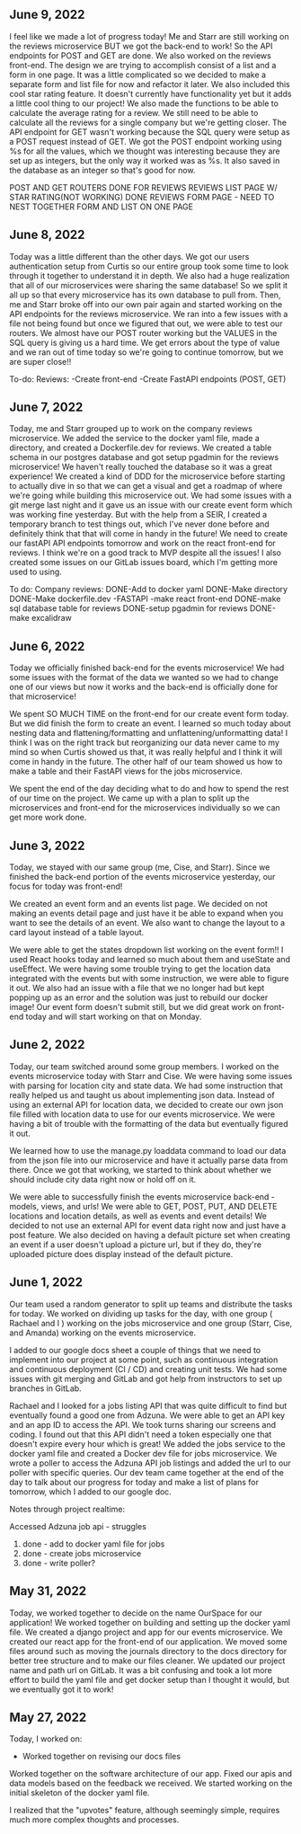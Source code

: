 ## June 9, 2022

I feel like we made a lot of progress today! Me and Starr are still working on the reviews microservice BUT we got the back-end to work! So the API endpoints for POST and GET are done. We also worked on the reviews front-end. The design we are trying to accomplish consist of a list and a form in one page. It was a little complicated so we decided to make a separate form and list file for now and refactor it later. We also included this cool star rating feature. It doesn't currently have functionality yet but it adds a little cool thing to our project! We also made the functions to be able to calculate the average rating for a review. We still need to be able to calculate all the reviews for a single company but we're getting closer. The API endpoint for GET wasn't working because the SQL query were setup as a POST request instead of GET. We got the POST endpoint working using %s for all the values, which we thought was interesting because they are set up as integers, but the only way it worked was as %s. It also saved in the database as an integer so that's good for now. 

POST AND GET ROUTERS DONE FOR REVIEWS
REVIEWS LIST PAGE W/ STAR RATING(NOT WORKING) DONE
REVIEWS FORM PAGE - 
NEED TO NEST TOGETHER FORM AND LIST ON ONE PAGE

## June 8, 2022

Today was a little different than the other days. We got our users authentication setup from Curtis so our entire group took some time to look through it together to understand it in depth. We also had a huge realization that all of our microservices were sharing the same database! So we split it all up so that every microservice has its own database to pull from. Then, me and Starr broke off into our own pair again and started working on the API endpoints for the reviews microservice. We ran into a few issues with a file not being found but once we figured that out, we were able to test our routers. We almost have our POST router working but the VALUES in the SQL query is giving us a hard time. We get errors about the type of value and we ran out of time today so we're going to continue tomorrow, but we are super close!!

To-do:
    Reviews:
        -Create front-end
        -Create FastAPI endpoints (POST, GET)

## June 7, 2022

Today, me and Starr grouped up to work on the company reviews microservice. We added the service to the docker yaml file, made a directory, and created a Dockerfile.dev for reviews. We created a table schema in our postgres database and got setup pgadmin for the reviews microservice! We haven't really touched the database so it was a great experience! We created a kind of DDD for the microservice before starting to actually dive in so that we can get a visual and get a roadmap of where we're going while building this microservice out. We had some issues with a git merge last night and it gave us an issue with our create event form which was working fine yesterday. But with the help from a SEIR, I created a temporary branch to test things out, which I've never done before and definitely think that that will come in handy in the future! We need to create our fastAPI API endpoints tomorrow and work on the react front-end for reviews. I think we're on a good track to MVP despite all the issues! I also created some issues on our GitLab issues board, which I'm getting more used to using.

To do:
Company reviews:
    DONE-Add to docker yaml
    DONE-Make directory
    DONE-Make dockerfile.dev
    -FASTAPI
    -make react front-end
    DONE-make sql database table for reviews
    DONE-setup pgadmin for reviews
    DONE-make excalidraw


## June 6, 2022

Today we officially finished back-end for the events microservice! We had some issues with the format of the data we wanted so we had to change one of our views but now it works and the back-end is officially done for that microservice!

We spent SO MUCH TIME on the front-end for our create event form today. But we did finish the form to create an event. I learned so much today about nesting data and flattening/formatting and unflattening/unformatting data! I think I was on the right track but reorganizing our data never came to my mind so when Curtis showed us that, it was really helpful and I think it will come in handy in the future. The other half of our team showed us how to make a table and their FastAPI views for the jobs microservice.

We spent the end of the day deciding what to do and how to spend the rest of our time on the project. We came up with a plan to split up the microservices and front-end for the microservices individually so we can get more work done.

## June 3, 2022

Today, we stayed with our same group (me, Cise, and Starr). Since we finished the back-end portion of the events microservice yesterday, our focus for today was front-end!

We created an event form and an events list page. We decided on not making an events detail page and just have it be able to expand when you want to see the details of an event. We also want to change the layout to a card layout instead of a table layout.

We were able to get the states dropdown list working on the event form!! I used React hooks today and learned so much about them and useState and useEffect. We were having some trouble trying to get the location data integrated with the events but with some instruction, we were able to figure it out. We also had an issue with a file that we no longer had but kept popping up as an error and the solution was just to rebuild our docker image! Our event form doesn't submit still, but we did great work on front-end today and will start working on that on Monday.

## June 2, 2022

Today, our team switched around some group members. I worked on the events microservice today with Starr and Cise. We were having some issues with parsing for location city and state data. We had some instruction that really helped us and taught us about implementing json data. Instead of using an external API for location data, we decided to create our own json file filled with location data to use for our events microservice. We were having a bit of trouble with the formatting of the data but eventually figured it out.

We learned how to use the manage.py loaddata command to load our data from the json file into our microservice and have it actually parse data from there. Once we got that working, we started to think about whether we should include city data right now or hold off on it. 

We were able to successfully finish the events microservice back-end - models, views, and urls! We were able to GET, POST, PUT, AND DELETE locations and location details, as well as events and event details! We decided to not use an external API for event data right now and just have a post feature. We also decided on having a default picture set when creating an event if a user doesn't upload a picture url, but if they do, they're uploaded picture does display instead of the default picture. 

## June 1, 2022

Our team used a random generator to split up teams and distribute the tasks for today. We worked on dividing up tasks for the day, with one group ( Rachael and I ) working on the jobs microservice and one group (Starr, Cise, and Amanda) working on the events microservice.

I added to our google docs sheet a couple of things that we need to implement into our project at some point, such as continuous integration and continuous deployment (CI / CD) and creating unit tests. We had some issues with git merging and GitLab and got help from instructors to set up branches in GitLab. 

Rachael and I looked for a jobs listing API that was quite difficult to find but eventually found a good one from Adzuna. We were able to get an API key and an app ID to access the API. We took turns sharing our screens and coding. I found out that this API didn't need a token especially one that doesn't expire every hour which is great! We added the jobs service to the docker yaml file and created a Docker dev file for jobs microservice. We wrote a poller to access the Adzuna API job listings and added the url to our poller with specific queries. Our dev team came together at the end of the day to talk about our progress for today and make a list of plans for tomorrow, which I added to our google doc.

Notes through project realtime:

Accessed Adzuna job api - struggles

1. done - add to docker yaml file for jobs
2. done - create jobs microservice 
3. done - write poller?


## May 31, 2022

Today, we worked together to decide on the name OurSpace for our application! We worked together on building and setting up the docker yaml file. We created a django project and app for our events microservice. We created our react app for the front-end of our application. We moved some files around such as moving the journals directory to the docs directory for better tree structure and to make our files cleaner. We updated our project name and path url on GitLab. It was a bit confusing and took a lot more effort to build the yaml file and get docker setup than I thought it would, but we eventually got it to work!

## May 27, 2022

Today, I worked on:

* Worked together on revising our docs files

Worked together on the software architecture of our app. Fixed our apis and data models based on the feedback we received. We started working on the initial skeleton of the docker yaml file.

I realized that the "upvotes" feature, although seemingly simple, requires much more complex thoughts and processes.